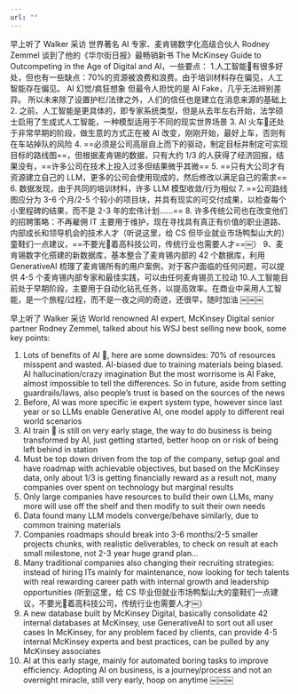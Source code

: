 ```yaml
---
url: ""
---
```


早上听了 Walker 采访 世界著名 AI 专家、麦肯锡数字化高级合伙人 Rodney Zemmel 谈到了他的《华尔街日报》最畅销新书 The McKinsey Guide to Outcompeting in the Age of Digital and AI，一些要点：
1.人工智能🌊有很多好处，但也有一些缺点：70%的资源被浪费和浪费。由于培训材料存在偏见，人工智能存在偏见。
AI 幻觉/疯狂想象
但最令人担忧的是 AI Fake，几乎无法辨别差异。
所以未来除了设置护栏/法律之外，人们的信任也是建立在消息来源的基础上
2. 之前，人工智能是更具体的，即专家系统类型，但是从去年左右开始，法学硕士启用了生成式人工智能，一种模型适用于不同的现实世界场景
3. AI 火车🚂还处于非常早期的阶段，做生意的方式正在被 AI 改变，刚刚开始，最好上车，否则有在车站掉队的风险
4. ==必须是公司高层自上而下的驱动，制定目标并制定可实现目标的路线图==，但根据麦肯锡的数据，只有大约 1/3 的人获得了经济回报，结果没有，==许多公司在技术上投入过多但结果微乎其微==
5. ==只有大公司才有资源建立自己的 LLM，更多的公司会使用现成的，然后修改以满足自己的需求==
6. 数据发现，由于共同的培训材料，许多 LLM 模型收敛/行为相似
7. ==公司路线图应分为 3-6 个月/2-5 个较小的项目块，并具有现实的可交付成果，以检查每个小里程碑的结果，而不是 2-3 年的宏伟计划……==
8. 许多传统公司也在改变他们的招聘策略：不再雇佣 IT 主要用于维护，现在寻找具有真正有价值的职业道路、内部成长和领导机会的技术人才（听说这里，给 CS 但毕业就业市场鸭梨山大的）童鞋们一点建议，==不要光👀着高科技公司，传统行业也需要人才==￼）
9、麦肯锡数字化搭建的新数据库，基本整合了麦肯锡内部的 42 个数据库，利用 GenerativeAI 梳理了麦肯锡所有的用户案例，对于客户面临的任何问题，可以提供 4-5 个麦肯锡内部专家和最佳实践，可以由任何麦肯锡员工拉动
10.人工智能目前处于早期阶段，主要用于自动化钻孔任务，以提高效率。在商业中采用人工智能，是一个旅程/过程，而不是一夜之间的奇迹，还很早，随时加油 ￼￼￼


早上听了 Walker 采访 World renowned AI expert, McKinsey Digital senior partner Rodney Zemmel, talked about his WSJ best selling new book, some key points:
1. Lots of benefits of AI 🌊, here are some downsides: 70% of resources misspent and wasted. AI-biased due to training materials being biased.
AI hallucination/crazy imagination
But the most worrisome is AI Fake, almost impossible to tell the differences. 
So in future, aside from setting guardrails/laws, also people’s trust is based on the sources of the news 
1. Before, AI was more specific ie expert system type, however since last year or so LLMs enable Generative AI, one model apply to different real world scenarios 
2. AI train 🚂 is still on very early stage, the way to do business is being transformed by AI, just getting started, better hoop on or risk of being left behind in station
3. Must be top down driven from the top of the company, setup goal and have roadmap with achievable objectives, but based on the McKinsey data, only about 1/3 is getting financially reward as a result not, many companies over spent on technology but marginal results 
4. Only large companies have resources to build their own LLMs, many more will use off the shelf and then modify to suit their own needs 
5. Data found many LLM models converge/behave similarly, due to common training materials 
6. Companies roadmaps should break into 3-6 months/2-5 smaller projects chunks, with realistic deliverables, to check on result at each small milestone, not 2-3 year huge grand plan…
7. Many traditional companies also changing their recruiting strategies: instead of hiring ITs mainly for maintenance, now looking for tech talents with real rewarding career path with internal growth and leadership opportunities (听到这里，给 CS 毕业但就业市场鸭梨山大的童鞋们一点建议，不要光👀着高科技公司，传统行业也需要人才￼）
8. A new database built by McKinsey Digital, basically consolidate 42 internal databases at McKinsey, use GenerativeAI to sort out all user cases In  McKinsey, for any problem faced by clients, can provide 4-5 internal McKinsey experts and best practices, can be pulled by any McKinsey associates 
9. AI at this early stage, mainly for automated boring tasks to improve efficiency. Adopting AI on business, is a journey/process and not an overnight miracle, still very early, hoop on anytime ￼￼￼


